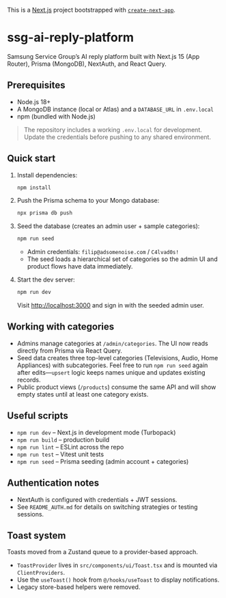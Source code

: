 This is a [Next.js](https://nextjs.org) project bootstrapped with [`create-next-app`](https://nextjs.org/docs/app/api-reference/cli/create-next-app).

# ssg-ai-reply-platform

Samsung Service Group’s AI reply platform built with Next.js 15 (App Router), Prisma (MongoDB), NextAuth, and React Query.

## Prerequisites

- Node.js 18+
- A MongoDB instance (local or Atlas) and a `DATABASE_URL` in `.env.local`
- npm (bundled with Node.js)

> The repository includes a working `.env.local` for development. Update the credentials before pushing to any shared environment.

## Quick start

1. Install dependencies:

	```bash
	npm install
	```

2. Push the Prisma schema to your Mongo database:

	```bash
	npx prisma db push
	```

3. Seed the database (creates an admin user + sample categories):

	```bash
	npm run seed
	```

	- Admin credentials: `filip@adsomenoise.com` / `C4lvad0s!`
	- The seed loads a hierarchical set of categories so the admin UI and product flows have data immediately.

4. Start the dev server:

	```bash
	npm run dev
	```

	Visit [http://localhost:3000](http://localhost:3000) and sign in with the seeded admin user.

## Working with categories

- Admins manage categories at `/admin/categories`. The UI now reads directly from Prisma via React Query.
- Seed data creates three top-level categories (Televisions, Audio, Home Appliances) with subcategories. Feel free to run `npm run seed` again after edits—`upsert` logic keeps names unique and updates existing records.
- Public product views (`/products`) consume the same API and will show empty states until at least one category exists.

## Useful scripts

- `npm run dev` – Next.js in development mode (Turbopack)
- `npm run build` – production build
- `npm run lint` – ESLint across the repo
- `npm run test` – Vitest unit tests
- `npm run seed` – Prisma seeding (admin account + categories)

## Authentication notes

- NextAuth is configured with credentials + JWT sessions.
- See `README_AUTH.md` for details on switching strategies or testing sessions.

## Toast system

Toasts moved from a Zustand queue to a provider-based approach.

- `ToastProvider` lives in `src/components/ui/Toast.tsx` and is mounted via `ClientProviders`.
- Use the `useToast()` hook from `@/hooks/useToast` to display notifications.
- Legacy store-based helpers were removed.
